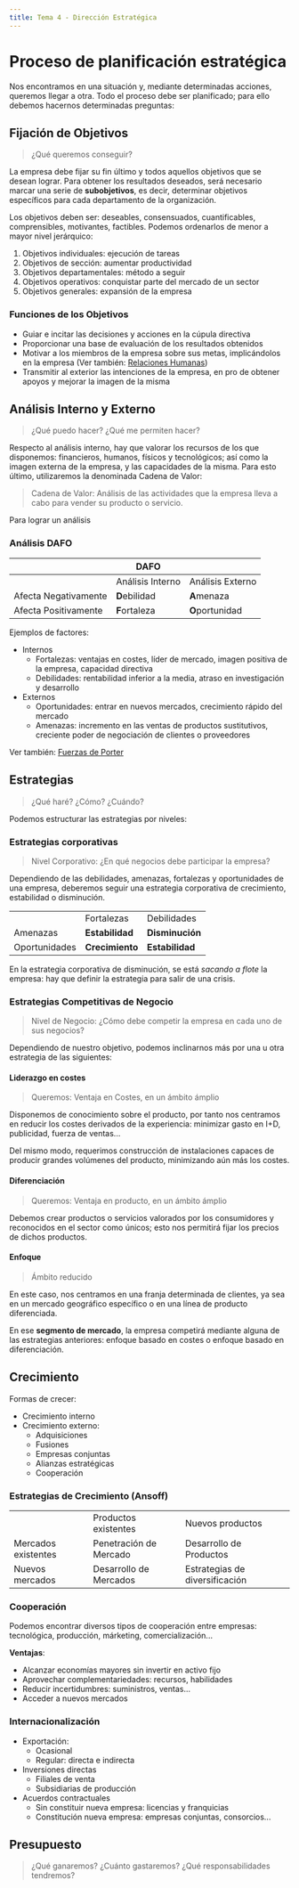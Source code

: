 ```yaml
---
title: Tema 4 - Dirección Estratégica
---
```


# Proceso de planificación estratégica

Nos encontramos en una situación y, mediante determinadas acciones, queremos llegar a otra. Todo el proceso debe ser planificado; para ello debemos hacernos determinadas preguntas:

## Fijación de Objetivos

> ¿Qué queremos conseguir?

La empresa debe fijar su fin último y todos aquellos objetivos que se desean lograr. Para obtener los resultados deseados, será necesario marcar una serie de **subobjetivos**, es decir, determinar objetivos específicos para cada departamento de la organización.

Los objetivos deben ser: deseables, consensuados, cuantificables, comprensibles, motivantes, factibles. Podemos ordenarlos de menor a mayor nivel jerárquico:

1. Objetivos individuales: ejecución de tareas
2. Objetivos de sección: aumentar productividad
3. Objetivos departamentales: método a seguir
4. Objetivos operativos: conquistar parte del mercado de un sector
5. Objetivos generales: expansión de la empresa

### Funciones de los Objetivos

* Guiar e incitar las decisiones y acciones en la cúpula directiva
* Proporcionar una base de evaluación de los resultados obtenidos
* Motivar a los miembros de la empresa sobre sus metas, implicándolos en la empresa (Ver también: [Relaciones Humanas](/gohp/tema-2#relaciones-humanas))
* Transmitir al exterior las intenciones de la empresa, en pro de obtener apoyos y mejorar la imagen de la misma


## Análisis Interno y Externo

> ¿Qué puedo hacer?
> ¿Qué me permiten hacer?

Respecto al análisis interno, hay que valorar los recursos de los que disponemos: financieros, humanos, físicos y tecnológicos; así como la imagen externa de la empresa, y las capacidades de la misma. Para esto último, utilizaremos la denominada Cadena de Valor:

> Cadena de Valor: Análisis de las actividades que la empresa lleva a cabo para vender su producto o servicio.

Para lograr un análisis

### Análisis DAFO

| | DAFO | |
---|---|---
| | Análisis Interno | Análisis Externo
Afecta Negativamente | **D**ebilidad | **A**menaza
Afecta Positivamente | **F**ortaleza | **O**portunidad

Ejemplos de factores:

* Internos
	* Fortalezas: ventajas en costes, líder de mercado, imagen positiva de la empresa, capacidad directiva
	* Debilidades: rentabilidad inferior a la media, atraso en investigación y desarrollo
* Externos
	* Oportunidades: entrar en nuevos mercados, crecimiento rápido del mercado
	* Amenazas: incremento en las ventas de productos sustitutivos, creciente poder de negociación de clientes o proveedores

Ver también: [Fuerzas de Porter](/gohp/tema-3#modelo-de-las-5-fuerzas-competitivas-de-porter)

## Estrategias

> ¿Qué haré? ¿Cómo? ¿Cuándo?

Podemos estructurar las estrategias por niveles:

### Estrategias corporativas

> Nivel Corporativo: ¿En qué negocios debe participar la empresa?

Dependiendo de las debilidades, amenazas, fortalezas y oportunidades de una empresa, deberemos seguir una estrategia corporativa de crecimiento, estabilidad o disminución.

| | | |
--- | --- | ---
| | Fortalezas | Debilidades
Amenazas | **Estabilidad** | **Disminución**
Oportunidades | **Crecimiento** | **Estabilidad**

En la estrategia corporativa de disminución, se está _sacando a flote_ la empresa: hay que definir la estrategia para salir de una crisis.

### Estrategias Competitivas de Negocio

> Nivel de Negocio: ¿Cómo debe competir la empresa en cada uno de sus negocios?

Dependiendo de nuestro objetivo, podemos inclinarnos más por una u otra estrategia de las siguientes:

#### Liderazgo en costes

> Queremos: Ventaja en Costes, en un ámbito ámplio

Disponemos de conocimiento sobre el producto, por tanto nos centramos en reducir los costes derivados de la experiencia: minimizar gasto en I+D, publicidad, fuerza de ventas...

Del mismo modo, requerimos construcción de instalaciones capaces de producir grandes volúmenes del producto, minimizando aún más los costes.

#### Diferenciación

> Queremos: Ventaja en producto, en un ámbito ámplio

Debemos crear productos o servicios valorados por los consumidores y reconocidos en el sector como únicos; esto nos permitirá fijar los precios de dichos productos.

#### Enfoque

> Ámbito reducido

En este caso, nos centramos en una franja determinada de clientes, ya sea en un mercado geográfico específico o en una línea de producto diferenciada.

En ese **segmento de mercado**, la empresa competirá mediante alguna de las estrategias anteriores: enfoque basado en costes o enfoque basado en diferenciación.

## Crecimiento

Formas de crecer:

* Crecimiento interno
* Crecimiento externo:
	* Adquisiciones
	* Fusiones
	* Empresas conjuntas
	* Alianzas estratégicas
	* Cooperación

### Estrategias de Crecimiento (Ansoff)

| | | |
--- | --- | ---
| | Productos existentes | Nuevos productos
Mercados existentes | Penetración de Mercado | Desarrollo de Productos
Nuevos mercados | Desarrollo de Mercados | Estrategias de diversificación

### Cooperación

Podemos encontrar diversos tipos de cooperación entre empresas: tecnológica, producción, márketing, comercialización...

**Ventajas**:

* Alcanzar economías mayores sin invertir en activo fijo
* Aprovechar complementariedades: recursos, habilidades
* Reducir incertidumbres: suministros, ventas...
* Acceder a nuevos mercados

### Internacionalización

* Exportación:
	* Ocasional
	* Regular: directa e indirecta
* Inversiones directas
	* Filiales de venta
	* Subsidiarias de producción
* Acuerdos contractuales
	* Sin constituir nueva empresa: licencias y franquicias
	* Constitución nueva empresa: empresas conjuntas, consorcios...

## Presupuesto

> ¿Qué ganaremos? ¿Cuánto gastaremos? ¿Qué responsabilidades tendremos?
